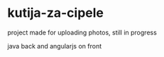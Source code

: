 # kutija-za-cipele
project made for uploading photos, still in progress

java back and angularjs on front
